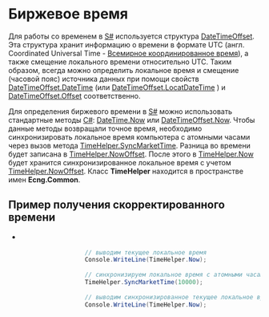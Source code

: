 # Биржевое время

Для работы со временем в [S\#](StockSharpAbout.md) используется структура [DateTimeOffset](https://msdn.microsoft.com/ru-ru/library/system.datetimeoffset(v=vs.110).aspx). Эта структура хранит информацию о времени в формате UTC (англ. Coordinated Universal Time \- [Всемирное координированное время](https://ru.wikipedia.org/wiki/Всемирное_координированное_время)), а также смещение локального времени относительно UTC. Таким образом, всегда можно определить локальное время и смещение (часовой пояс) источника данных при помощи свойств [DateTimeOffset.DateTime](https://msdn.microsoft.com/ru-ru/library/system.datetimeoffset.datetime(v=vs.110).aspx) (или [DateTimeOffset.LocatDateTime](https://msdn.microsoft.com/ru-ru/library/system.datetimeoffset.localdatetime(v=vs.110).aspx) ) и [DateTimeOffset.Offset](https://msdn.microsoft.com/ru-ru/library/system.datetimeoffset.offset(v=vs.110).aspx) соответственно. 

Для определения биржевого времени в [S\#](StockSharpAbout.md) можно использовать стандартные методы [C\#](https://ru.wikipedia.org/wiki/C_Sharp): [DateTime.Now](xref:System.DateTime.Now) или [DateTimeOffset.Now](xref:System.DateTimeOffset.Now). Чтобы данные методы возвращали точное время, необходимо синхронизировать локальное время компьютера с атомными часами через вызов метода [TimeHelper.SyncMarketTime](xref:Ecng.Common.TimeHelper.SyncMarketTime). Разница во времени будет записана в [TimeHelper.NowOffset](xref:Ecng.Common.TimeHelper.NowOffset). После этого в [TimeHelper.Now](xref:Ecng.Common.TimeHelper.Now) будет хранится синхронизированное локальное время с учетом [TimeHelper.NowOffset](xref:Ecng.Common.TimeHelper.NowOffset). Класс **TimeHelper** находится в пространстве имен **Ecng.Common**. 

## Пример получения скорректированного времени

- ```cs
  				
  					
  					// выводим текущее локальное время
  					Console.WriteLine(TimeHelper.Now);
  					
  					// синхронизируем локальное время с атомными часами
  					TimeHelper.SyncMarketTime(10000);
  					
  					// выводим синхронизированное текущее локальное время
  					Console.WriteLine(TimeHelper.Now);
  					
  			  
  ```
